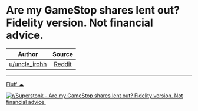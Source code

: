 Are my GameStop shares lent out? Fidelity version. Not financial advice.
========================================================================

| Author       | Source       | 
| :-------------: |:-------------:|
|  [u/uncle_irohh](https://www.reddit.com/user/uncle_irohh/) | [Reddit](https://www.reddit.com/r/Superstonk/comments/mpoyou/are_my_gamestop_shares_lent_out_fidelity_version/) | 

---

[Fluff ☁](https://www.reddit.com/r/Superstonk/search?q=flair_name%3A%22Fluff%20%E2%98%81%22&restrict_sr=1)

[![r/Superstonk - Are my GameStop shares lent out? Fidelity version. Not financial advice.](https://preview.redd.it/b74gw84uits61.png?width=960&crop=smart&auto=webp&s=86f29e52261959083fef0c881254b34ab1cbb2ee)](https://i.redd.it/b74gw84uits61.png)

